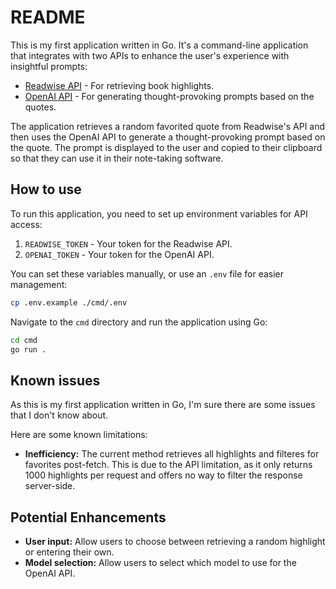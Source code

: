 # README

This is my first application written in Go. It's a command-line application that integrates with two APIs to enhance the user's experience with insightful prompts:
* [Readwise API](https://readwise.io/api_deets) - For retrieving book highlights.
* [OpenAI API](https://platform.openai.com/) - For generating thought-provoking prompts based on the quotes.

The application retrieves a random favorited quote from Readwise's API and then uses the OpenAI API to generate a thought-provoking prompt based on the quote. The prompt is displayed to the user and copied to their clipboard so that they can use it in their note-taking software.

## How to use

To run this application, you need to set up environment variables for API access:
1. `READWISE_TOKEN` - Your token for the Readwise API.
2. `OPENAI_TOKEN` - Your token for the OpenAI API.

You can set these variables manually, or use an `.env` file for easier management:

```bash
cp .env.example ./cmd/.env
```

Navigate to the `cmd` directory and run the application using Go:

```bash
cd cmd
go run .
```

## Known issues

As this is my first application written in Go, I'm sure there are some issues that I don't know about. 

Here are some known limitations:
- **Inefficiency:** The current method retrieves all highlights and filteres for favorites post-fetch. This is due to the API limitation, as it only returns 1000 highlights per request and offers no way to filter the response server-side.

## Potential Enhancements

- **User input:** Allow users to choose between retrieving a random highlight or entering their own.
- **Model selection:** Allow users to select which model to use for the OpenAI API.